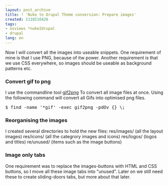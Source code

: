 ```yaml
---
layout: post_archive
title: ! 'Nuke to Drupal Theme conversion: Prepare images'
created: 1110216426
tags:
- osviews *nuke2drupal
- drupal
lang: en
---
```

Now I will convert all the images into useable snippets. One requirement of mine is that I use PNG, because of itw power. Another requirement is that we use CSS everywhere, so images should be useable as background patterns etc. 

<h3>Convert gif to png</h3>
I use the commandline tool <a href="http://www.catb.org/~esr/gif2png/">gif2png</a> To convert all image files at once.
Using the following command will convert all Gifs into optimised png files. 
<pre>
$ find -name '*gif' -exec gif2png -pdOv {} \;
</pre>

<h3>Reorganising the images</h3>
I created several directories to hold the new files:
res/images/ (all the layout images)
res/icons/ (all the categrory images and icons)
res/logos/ (logos and titles)
re/unused/ (items such as the image buttons)

<h3>Image only tabs</h3>
One requirement was to replace the images-buttons with HTML and CSS buttons, so I move all these image tabs into "unused". Later on we still need these to create sliding-doors tabs, but more about that later.
